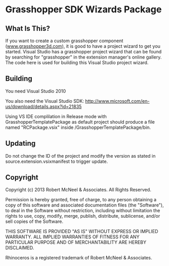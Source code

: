 Grasshopper SDK Wizards Package
===============================

What Is This?
-------------
If you want to create a custom grasshopper component (www.grasshopper3d.com), it is good
to have a project wizard to get you started. Visual Studio has a grasshopper project
wizard that can be found by searching for "grasshopper" in the extension manager's online
gallery. The code here is used for building this Visual Studio project wizard.

Building
--------
You need Visual Studio 2010

You also need the Visual Studio SDK:
http://www.microsoft.com/en-us/download/details.aspx?id=21835

Using VS IDE complilation in Release mode with GrasshopperTemplatePackage as default
project should produce a file named "RCPackage.vsix" inside /GrasshopperTemplatePackage/bin.

Updating
--------
Do not change the ID of the project and modify the version as stated in 
source.extension.vsixmanifest to trigger update.

Copyright
---------
Copyright (c) 2013 Robert McNeel & Associates. All Rights Reserved.

Permission is hereby granted, free of charge, to any person obtaining a copy of
this software and associated documentation files (the "Software"), to deal in
the Software without restriction, including without limitation the rights to use,
copy, modify, merge, publish, distribute, sublicense, and/or sell copies of the
Software.

THIS SOFTWARE IS PROVIDED "AS IS" WITHOUT EXPRESS OR IMPLIED WARRANTY. ALL IMPLIED
WARRANTIES OF FITNESS FOR ANY PARTICULAR PURPOSE AND OF MERCHANTABILITY ARE HEREBY
DISCLAIMED.

Rhinoceros is a registered trademark of Robert McNeel & Associates.
